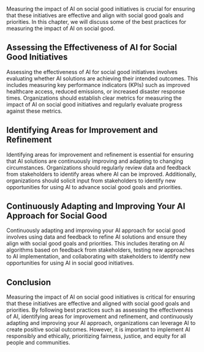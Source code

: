 

Measuring the impact of AI on social good initiatives is crucial for ensuring that these initiatives are effective and align with social good goals and priorities. In this chapter, we will discuss some of the best practices for measuring the impact of AI on social good.

Assessing the Effectiveness of AI for Social Good Initiatives
-------------------------------------------------------------

Assessing the effectiveness of AI for social good initiatives involves evaluating whether AI solutions are achieving their intended outcomes. This includes measuring key performance indicators (KPIs) such as improved healthcare access, reduced emissions, or increased disaster response times. Organizations should establish clear metrics for measuring the impact of AI on social good initiatives and regularly evaluate progress against these metrics.

Identifying Areas for Improvement and Refinement
------------------------------------------------

Identifying areas for improvement and refinement is essential for ensuring that AI solutions are continuously improving and adapting to changing circumstances. Organizations should regularly review data and feedback from stakeholders to identify areas where AI can be improved. Additionally, organizations should solicit input from stakeholders to identify new opportunities for using AI to advance social good goals and priorities.

Continuously Adapting and Improving Your AI Approach for Social Good
--------------------------------------------------------------------

Continuously adapting and improving your AI approach for social good involves using data and feedback to refine AI solutions and ensure they align with social good goals and priorities. This includes iterating on AI algorithms based on feedback from stakeholders, testing new approaches to AI implementation, and collaborating with stakeholders to identify new opportunities for using AI in social good initiatives.

Conclusion
----------

Measuring the impact of AI on social good initiatives is critical for ensuring that these initiatives are effective and aligned with social good goals and priorities. By following best practices such as assessing the effectiveness of AI, identifying areas for improvement and refinement, and continuously adapting and improving your AI approach, organizations can leverage AI to create positive social outcomes. However, it is important to implement AI responsibly and ethically, prioritizing fairness, justice, and equity for all people and communities.
